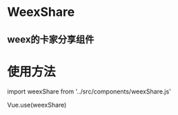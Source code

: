 # WeexShare
## weex的卡家分享组件

# 使用方法

import weexShare from '../src/components/weexShare.js'

Vue.use(weexShare)
